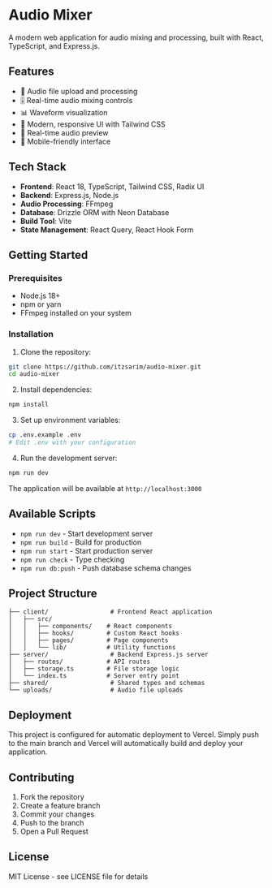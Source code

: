 # Audio Mixer

A modern web application for audio mixing and processing, built with React, TypeScript, and Express.js.

## Features

- 🎵 Audio file upload and processing
- 🎚️ Real-time audio mixing controls
- 📊 Waveform visualization
- 🎨 Modern, responsive UI with Tailwind CSS
- 🔄 Real-time audio preview
- 📱 Mobile-friendly interface

## Tech Stack

- **Frontend**: React 18, TypeScript, Tailwind CSS, Radix UI
- **Backend**: Express.js, Node.js
- **Audio Processing**: FFmpeg
- **Database**: Drizzle ORM with Neon Database
- **Build Tool**: Vite
- **State Management**: React Query, React Hook Form

## Getting Started

### Prerequisites

- Node.js 18+ 
- npm or yarn
- FFmpeg installed on your system

### Installation

1. Clone the repository:
```bash
git clone https://github.com/itzsarim/audio-mixer.git
cd audio-mixer
```

2. Install dependencies:
```bash
npm install
```

3. Set up environment variables:
```bash
cp .env.example .env
# Edit .env with your configuration
```

4. Run the development server:
```bash
npm run dev
```

The application will be available at `http://localhost:3000`

## Available Scripts

- `npm run dev` - Start development server
- `npm run build` - Build for production
- `npm run start` - Start production server
- `npm run check` - Type checking
- `npm run db:push` - Push database schema changes

## Project Structure

```
├── client/                 # Frontend React application
│   ├── src/
│   │   ├── components/    # React components
│   │   ├── hooks/         # Custom React hooks
│   │   ├── pages/         # Page components
│   │   └── lib/           # Utility functions
├── server/                 # Backend Express.js server
│   ├── routes/            # API routes
│   ├── storage.ts         # File storage logic
│   └── index.ts           # Server entry point
├── shared/                 # Shared types and schemas
└── uploads/                # Audio file uploads
```

## Deployment

This project is configured for automatic deployment to Vercel. Simply push to the main branch and Vercel will automatically build and deploy your application.

## Contributing

1. Fork the repository
2. Create a feature branch
3. Commit your changes
4. Push to the branch
5. Open a Pull Request

## License

MIT License - see LICENSE file for details
